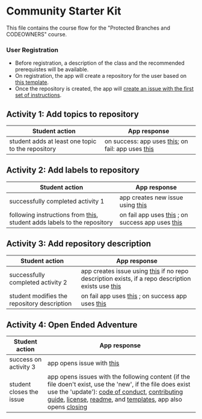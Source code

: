 # Community Starter Kit

This file contains the course flow for the "Protected Branches and CODEOWNERS" course.

### User Registration
- Before registration, a description of the class and the recommended prerequistes will be available.
- On registration, the app will create a repository for the user based on [this template](https://github.com/githubtraining/community-starter-kit).
- Once the repository is created, the app will [create an issue with the first set of instructions](responses/01_add_topics.md).  

## Activity 1: Add topics to repository

| Student action | App response |
| -------------- | ------------ |
| student adds at least one topic to the repository | on success: app uses [this](responses/01r_add_topics.md); on fail: app uses [this](responses/01e_add_topics.md) |


## Activity 2: Add labels to repository

| Student action | App response |
| -------------- | ------------ |
| successfully completed activity 1 | app creates new issue using [this](02_targeted_labels.md) |
| following instructions from [this](02_targeted_labels.md), student adds labels to the repository  | on fail app uses [this](responses/02e_targeted_labels.md)  ; on success app uses [this](responses/02e_targeted_labels.md) |

## Activity 3: Add repository description

| Student action | App response |
| -------------- | ------------ |
| successfully completed activity 2 | app creates issue using [this](responses/04_repository_description.md) if no repo description exists, if a repo description exists use [this](responses/08_collabs-description-update.md) |
| student modifies the repository description | on fail app uses [this](responses/04e_repository_description.md) ; on success app uses [this](responses/04r_repository_description.md) |

## Activity 4: Open Ended Adventure

| Student action | App response |
| -------------- | ------------ |
| success on activity 3 | app opens issue with [this](responses/05_other_repository_files.md)  |
| student closes the issue | app opens issues with the following content (if the file doen't exist, use the 'new', if the file does exist use the 'update'): [code of conduct](responses/08-collabs-code-new.md), [contributing guide](responses/08-collabs-contributing-new.md), [license](responses/08-license-new.md), [readme](responses/08-collabs-readme-new.md), and [templates](responses/08-collabs-templates-new.md), app also opens [closing](responses/09_advertising_your_repo.md) |

